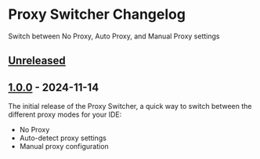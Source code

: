 <!-- Keep a Changelog guide -> https://keepachangelog.com -->

# Proxy Switcher Changelog

Switch between No Proxy, Auto Proxy, and Manual Proxy settings

## [Unreleased]

## [1.0.0] - 2024-11-14

The initial release of the Proxy Switcher, a quick way to switch between the different proxy modes for your IDE:

- No Proxy
- Auto-detect proxy settings
- Manual proxy configuration

[Unreleased]: https://github.com/tsvetilian-ty/intellij-proxy-switcher/compare/v1.0.0...HEAD
[1.0.0]: https://github.com/tsvetilian-ty/intellij-proxy-switcher/commits/v1.0.0
